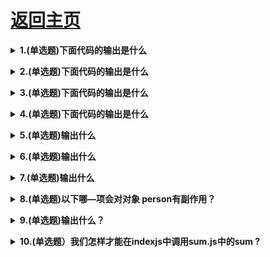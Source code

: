 # [返回主页](https://github.com/yisainan/web-interview/blob/master/README.md)

<b><details><summary>1.(单选题)下面代码的输出是什么 </summary></b>

```js
const shape = {
  radius: 10,
  diameter() {
    return this.radius * 2;
  },
  perimeter: () => 2 * Math.PI * this.radius
};

shape.diameter();
shape.perimeter();
```

```
A：20 and 62.83185307179586
B: 20 and NaN
C: 20 and 63
D: NaN and 63
```

答案：B

解析：

请注意, diameter 是普通函数,而 perimeter 是箭头函数。对于箭头函数,this 关键字指向是它所在上下文(定义时的位置)的环境,与普通函数不同!这意味着当我们调用 perimeter 时,它不是指向 shape 对象,而是指其定义时的环境
( window)。没有值 radius 属性,返回 undefined。

[参与互动](https://github.com/yisainan/web-interview/issues/1032)

</details>

<b><details><summary>2.(单选题)下面代码的输出是什么 </summary></b>

```js
const person = {
  name: "Lydia Hallie",
  hobbies: ["coding"]
};

function addHobby(hobby, hobbies = person.hobbies) {
  hobbies.push(hobby);
  return hobbies;
}

addHobby("running", []);
addHobby("dancing");
addHobby("baking", person.hobbies);
console.log(person.hobbies);
```

```
A：["coding"]
B: ["coding", "dancing"]
C: ["coding", "dancing", "baking"]
D: ["coding", "running", "dancing","baking"]
```

答案：C

解析：

函数 addHobby 接受两个参数，hobby 和有看对象 person 中数组 hobbies 默认值的 hobbies。

首先，我们调用函数 addHobby ,并给 hobby 传递'running'以及 hobbies 传递一个空数组。因为我们给 hobbies 传递了空数组，'running' 被 添加到这个空数组。

然后，我们调用函数 addHobby ,并给 hobby 传递'dancing'。我们不向 hobbies 传递值，因此它获取其默认值---对象 person 的属性 hobbies。我们向数组 person.hobbies push dancing

最后，我们调用函数 addHobby ,并向 hobby 传递值'baking'，并且向 hobbies 传递 person.hobbies。我们向数组 person.hobbies push dancing。

pushing dancing 和 baking 之后，person.hobbies 的值为['coding','dancing’，'baking']

[参与互动](https://github.com/yisainan/web-interview/issues/1033)

</details>

<b><details><summary>3.(单选题)下面代码的输出是什么 </summary></b>

```js
const myLifeSummedUp = ["a", "b", "c", "d"];

for (let item in myLifeSummedUp) {
  console.log(item);
}

for (let item of myLifeSummedUp) {
  console.log(item);
}
```

```
A：0 1 2 3 and 'a' 'b' 'c' 'd'
B: 'a' 'b' 'c' 'd' and 'a' 'b' 'c' 'd'
C: 0 1 2 3 and 0 1 2 3
D: 0 1 2 3 and {0:'a',1:'b',2:'c',3:'d'}
```

答案：A

解析：

通过 for-in 循环，我们可以遍历一个对象自有的、继承的、可枚举的、非 symbol 的属性。在数组中，可枚举属性是数组元素的键，即它们的索引。类似于下面的这个对象：

```js
{0:'a',1:'b',2:'c',3:'d'}
```

其中键则是可枚举属性，因此 0,1,2,3 被记录。通过 for-of 循环，我们可以迭代可迭代对象（包括 Array，Map，Set，String，arguments 等）。当我们迭代数组时，在每次迭代中，不同属性的值将被分配给变量 item，因此'a' 'b' 'c' 'd'被打印

[参与互动](https://github.com/yisainan/web-interview/issues/1034)

</details>

<b><details><summary>4.(单选题)下面代码的输出是什么 </summary></b>

```js
const myFunc = ({ x, y, z }) => {
  console.log(x, y, z);
};

myFunc(1, 2, 3);
```

```
A：1 2 3
B: {1: 1} {2:2} {3:3}
C: {1: undefined} undefined undefined
D: undefined undefined undefined
```

答案：D

解析：

myFunc 期望接收一个包含 x，y 和 z 属性的对象作为它的参数，因为我们仅仅传递三个单独的数字值（1,2,3）不是一个含有 x，y 和 z 属性的对象({x:1,y:2,z:3}),x,y 和 z 有着各自的默认值 undefined

[参与互动](https://github.com/yisainan/web-interview/issues/1035)

</details>

<b><details><summary>5.(单选题)输出什么 </summary></b>

```js
const colorConfig = {
  red: true,
  blue: false,
  green: true,
  black: true,
  yellow: false
};

const colors = ["pink", "red", "blue"];

console.log(colorConfig.colors[1]);
```

```
A：true
B: false
C: undefined
D: TypeError
```

答案：D

解析：

在 JavaScript 中，我们有两种访问对象属性的方法：括号表示法或点表示法。在此示例中，我们使用点表示法(colorConfig.colors) 代替括号表示法(colorConfig["colors"]) 。

使用点表示法，JavaScript 会尝试使用该确切名称在对象 上查找属性。在此示例中，JavaScript 尝试在 colorconfig 对象上找到名为 colors 的属性。没有名为"colors"的属性，因此返回"undefined"。然后，我们尝试使用[1]访问第一个元 素 的 值 。 我 们 无 法 对 未 定 义 的 值执 行 此 操 作 ， 因此会抛出 Cannot read property '1' of undefined。JavaScript 解释（或取消装箱）语句。当我们使用方括号表示法时，它会看到第一个左方括号[并一直进行下去， 直到找到右方括号]。只有这样，它才会评估该语句。
如果我们使用了 colorConfig [colors [1]],它将返回 colorConfig 对象上 red 属性的值。

[参与互动](https://github.com/yisainan/web-interview/issues/1036)

</details>

<b><details><summary>6.(单选题)输出什么 </summary></b>

```js
const food = ["A", "B", "C", "D"];
const info = { favoriteFood: food[0] };
info.favoriteFood = "E";
console.log(food);
```

```
A：['A','B','C','D']
B: ['E','B','C','D']
C: ['E', 'A', 'B','C','D']
D: ReferenceError
```

答案：A

解析：

我们将 info 对象上的 favoriteFood 属性的值设置为"E"。字符串是原始数据类型。在 javaScript 中，原始数据类型通过值起作用。在这种情况下.我们将 info 对象上的 favoriteFood 属性

性的值设置为等于 food 数组中的第一个元素的值，"A"。字符串是原始数据类型， 并且通过值进行交互，我们更改 info 对象上 favoriteFood 属性的值。food 数组没有改变，因为 favoriteFood 的值只是该数组中第一个元素的值的复制，并且与该元素上的元素没有相同的内存引用 food[0]。当我们记录 food 时，它仍然是原始数组['A','B','C','D']

[参与互动](https://github.com/yisainan/web-interview/issues/1037)

</details>

<b><details><summary>7.(单选题)输出什么 </summary></b>

```js
const randomValue = 21;
function getInfo() {
  console.log(typeof randomValue);
  const randomValue = "Lydia Hallie";
}
getInfo();
```

```
A："number"
B: "string"
C: undefined
D: ReferenceError
```

答案：D

解析：

通过 const 关键字声明的变量在被初始化之前不可被引用：这被称之为暂时性死区。在函数 getlnfo 中，变量 randomValue 声明在 getlnfo 的作用域的词法环境中。
在想要对 typeof randomValue 进行 log 之前，变量 randomValue 仍未被初始化：错误 ReferenceError 被抛出! JS 引擎并不会根据作用域链网上寻找该变量，因为我们已经在 getlnfo 函数中声明了randomValue 变量。

[参与互动](https://github.com/yisainan/web-interview/issues/1038)

</details>

<b><details><summary>8.(单选题)以下哪—项会对对象 person有副作用？</summary></b>

```js
const person = {
  name: 'Lydia Hallie', 
  address: {
    street: '100 Main St'
  }
};
Object.freeze(person);
```

```
A：person.name = "Evan Bacon" 
B: delete person.address
C: person.address.street = "101 Main St" 
D: person.pet = { name: "Mara"}
```

答案：C

解析：

便用方法Object.freeze对一个对象进行冻结。不能对属性进行添加，修改，删除。然而，它仅对对象进行浅冻结，意味着只有对象中的直接属性被冻结。如果属性是另一个object,像案例中的address, address中的属性没有被冻结，仍然可以被修改。

[参与互动](https://github.com/yisainan/web-interview/issues/1039)

</details>

<b><details><summary>9.(单选题)输出什么？</summary></b>

```js
// module.js
export default () => 'Hello world'
export const name s 'Lydia'
// index.js
import * as data from './module'
console.log(data)
```

```
A：{ default: function default(), name: "Lydia"}  
B: { default: function default() }
C: { default: "Hello world", name: "Lydia"}
D: Global object of module.js 
```

答案：A

解析：

使用import * as name语法，我们将module.js文件中所有export导入到index, js文件中，并且创建了一个名为data的新对象。在module.js文件中，有两个导出：默认导出和命名导出，默认导出是一个返回字符串'Hello world'的函数，命名导出是一个名为name的变量，其值为字符串
'Lydia'。

data对象具有默认导出的default属性，其他属性具有指定exports的名称及其对应的值

[参与互动](https://github.com/yisainan/web-interview/issues/1040)

</details>

<b><details><summary>10.(单选题）我们怎样才能在indexjs中调用sum.js中的sum ?</summary></b>

```js
// sum.js
export default function sum(x) { 
  return x + x;
}

// index.js
import * as sum from './sum';

```

```
A：sum(4)
B: sum.sum(4)
C: sum.default(4)
D: 默认导出不用*来导入，只能具名导出 
```

答案：C

解析：

使用符号*，我们引入文件中的所有值，包括默认和具分章 
名。如果我们有以下文件：

```js
// info.js
export const name = 'Lydia';
export const age = 21;
export default 'I love JavaScript';

// index.js
import * as info from './info'; 
console.log(info);
```
将会输出以下内容：
```js
{
  default: 'I love JavaScript',
  name: 'Lydia',
  age: 21
}
```
以sum为例，相当于以下形式引入值sum :
```js
{ default: function sum(x) { return x + x }}
```
我们可以通过调用sum.default来调用该函数

[参与互动](https://github.com/yisainan/web-interview/issues/1041)

</details>
